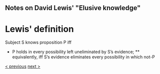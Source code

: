 
##  Notes on David Lewis' "Elusive knowledge"

# Lewis' definition

Subject S knows proposition P iff

* P holds in every possibility left uneliminated by S’s evidence;
** equivalently, iff S’s evidence eliminates every possibility in which not-P

[< previous](01_fallibilism-and-scepticism.md)  [next >](03_uneliminated-possibilities.md)
